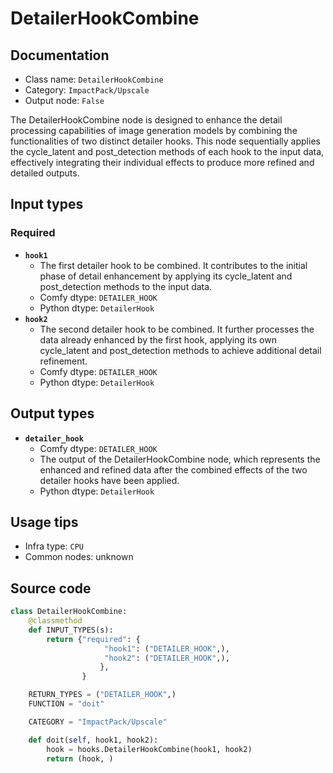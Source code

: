 # DetailerHookCombine
## Documentation
- Class name: `DetailerHookCombine`
- Category: `ImpactPack/Upscale`
- Output node: `False`

The DetailerHookCombine node is designed to enhance the detail processing capabilities of image generation models by combining the functionalities of two distinct detailer hooks. This node sequentially applies the cycle_latent and post_detection methods of each hook to the input data, effectively integrating their individual effects to produce more refined and detailed outputs.
## Input types
### Required
- **`hook1`**
    - The first detailer hook to be combined. It contributes to the initial phase of detail enhancement by applying its cycle_latent and post_detection methods to the input data.
    - Comfy dtype: `DETAILER_HOOK`
    - Python dtype: `DetailerHook`
- **`hook2`**
    - The second detailer hook to be combined. It further processes the data already enhanced by the first hook, applying its own cycle_latent and post_detection methods to achieve additional detail refinement.
    - Comfy dtype: `DETAILER_HOOK`
    - Python dtype: `DetailerHook`
## Output types
- **`detailer_hook`**
    - Comfy dtype: `DETAILER_HOOK`
    - The output of the DetailerHookCombine node, which represents the enhanced and refined data after the combined effects of the two detailer hooks have been applied.
    - Python dtype: `DetailerHook`
## Usage tips
- Infra type: `CPU`
- Common nodes: unknown


## Source code
```python
class DetailerHookCombine:
    @classmethod
    def INPUT_TYPES(s):
        return {"required": {
                     "hook1": ("DETAILER_HOOK",),
                     "hook2": ("DETAILER_HOOK",),
                    },
                }

    RETURN_TYPES = ("DETAILER_HOOK",)
    FUNCTION = "doit"

    CATEGORY = "ImpactPack/Upscale"

    def doit(self, hook1, hook2):
        hook = hooks.DetailerHookCombine(hook1, hook2)
        return (hook, )

```

